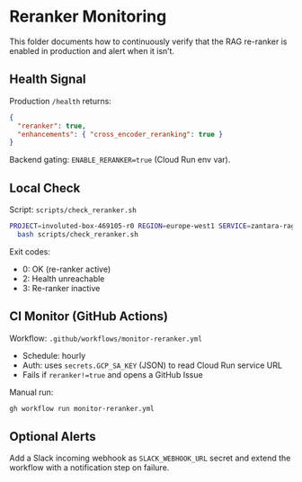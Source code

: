 # Reranker Monitoring

This folder documents how to continuously verify that the RAG re-ranker is enabled in production and alert when it isn’t.

## Health Signal

Production `/health` returns:

```json
{
  "reranker": true,
  "enhancements": { "cross_encoder_reranking": true }
}
```

Backend gating: `ENABLE_RERANKER=true` (Cloud Run env var).

## Local Check

Script: `scripts/check_reranker.sh`

```bash
PROJECT=involuted-box-469105-r0 REGION=europe-west1 SERVICE=zantara-rag-backend \
  bash scripts/check_reranker.sh
```

Exit codes:
- 0: OK (re-ranker active)
- 2: Health unreachable
- 3: Re-ranker inactive

## CI Monitor (GitHub Actions)

Workflow: `.github/workflows/monitor-reranker.yml`

- Schedule: hourly
- Auth: uses `secrets.GCP_SA_KEY` (JSON) to read Cloud Run service URL
- Fails if `reranker!=true` and opens a GitHub Issue

Manual run:

```bash
gh workflow run monitor-reranker.yml
```

## Optional Alerts

Add a Slack incoming webhook as `SLACK_WEBHOOK_URL` secret and extend the workflow with a notification step on failure.


